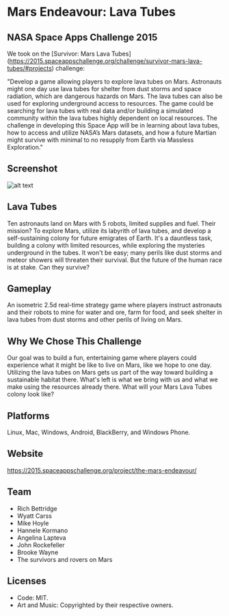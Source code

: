 Mars Endeavour: Lava Tubes
=======
NASA Space Apps Challenge 2015
-----------
We took on the [Survivor: Mars Lava Tubes] (https://2015.spaceappschallenge.org/challenge/survivor-mars-lava-tubes/#projects) challenge:

"Develop a game allowing players to explore lava tubes on Mars. Astronauts might one day use lava tubes for shelter from dust storms and space radiation, which are dangerous hazards on Mars. The lava tubes can also be used for exploring underground access to resources. The game could be searching for lava tubes with real data and/or building a simulated community within the lava tubes highly dependent on local resources. The challenge in developing this Space App will be in learning about lava tubes, how to access and utilize NASA’s Mars datasets, and how a future Martian might survive with minimal to no resupply from Earth via Massless Exploration."

Screenshot
-----------
![alt text](http://marsendeavour.com/screenshots/The_Mars_Endeavour_2015_04_20_20_09_52_827.jpeg "The Mars Endeavour")

Lava Tubes
-----------
Ten astronauts land on Mars with 5 robots, limited supplies and fuel. Their mission? To explore Mars, utilize its labyrith of lava tubes, and develop a self-sustaining colony for future emigrates of Earth. It's a dauntless task, building a colony with limited resources, while exploring the mysteries underground in the tubes. It won't be easy; many perils like dust storms and meteor showers will threaten their survival. But the future of the human race is at stake. Can they survive?

Gameplay
-----------
An isometric 2.5d real-time strategy game where players instruct astronauts and their robots to mine for water and ore, farm for food, and seek shelter in lava tubes from dust storms and other perils of living on Mars.

Why We Chose This Challenge
-----------
Our goal was to build a fun, entertaining game where players could experience what it might be like to live on Mars, like we hope to one day. Utilizing the lava tubes on Mars gets us part of the way toward building a sustainable habitat there. What's left is what we bring with us and what we make using the resources already there. What will your Mars Lava Tubes colony look like?

Platforms
-----------
Linux, Mac, Windows, Android, BlackBerry, and Windows Phone.

Website
-----------
https://2015.spaceappschallenge.org/project/the-mars-endeavour/

Team
-----------
* Rich Bettridge
* Wyatt Carss
* Mike Hoyle
* Hannele Kormano
* Angelina Lapteva
* John Rockefeller
* Brooke Wayne
* The survivors and rovers on Mars

Licenses
-----------
* Code: MIT.
* Art and Music: Copyrighted by their respective owners.
